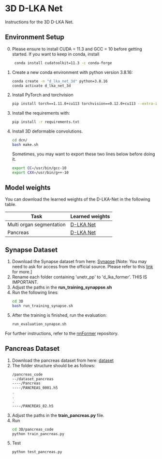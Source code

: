 # 3D D-LKA Net
Instructions for the 3D D-LKA Net.

## Environment Setup
0. Please ensure to install CUDA = 11.3 and GCC = 10 before getting started.
   If you want to keep in conda, 
   install 
   ```bash
    conda install cudatoolkit=11.3 -c conda-forge
    ```
1. Create a new conda environment with python version 3.8.16:
    ```bash
    conda create -n "d_lka_net_3d" python=3.8.16
    conda activate d_lka_net_3d
    ```
2. Install PyTorch and torchvision
    ```bash
    pip install torch==1.11.0+cu113 torchvision==0.12.0+cu113 --extra-index-url https://download.pytorch.org/whl/cu113
    ```
3. Install the requirements with:
    ```bash
    pip install -r requirements.txt
    ```
4. Install 3D deformable convolutions.
    ```bash
    cd dcn/
    bash make.sh
    ```

    Sometimes, you may want to export these two lines below before doing it. 
     ```bash
    export CC=/usr/bin/gcc-10
    export CXX=/usr/bin/g++-10
    ```

## Model weights
You can download the learned weights of the D-LKA-Net in the following table. 

Task | Learned weights
------------ | ----
Multi organ segmentation | [D-LKA Net](https://drive.google.com/drive/folders/1Q_V1uNYR7EKkO0dxO8HucD4HgkOfupdc?usp=sharing)
Pancreas | [D-LKA Net](https://drive.google.com/drive/folders/1mSbs-p5gwA2dUbNKJ-xQ08Z717XFbqJ_?usp=sharing)

## Synapse Dataset

1. Download the Synapse dataset from here: [Synapse](https://mbzuaiac-my.sharepoint.com/personal/abdelrahman_youssief_mbzuai_ac_ae/_layouts/15/onedrive.aspx?id=%2Fpersonal%2Fabdelrahman%5Fyoussief%5Fmbzuai%5Fac%5Fae%2FDocuments%2FUNETR%2B%2B%2FDATASET%5FSynapse%2Ezip&parent=%2Fpersonal%2Fabdelrahman%5Fyoussief%5Fmbzuai%5Fac%5Fae%2FDocuments%2FUNETR%2B%2B&ga=1) [Note: You may need to ask for access from the official source. Please refer to this [link](https://github.com/xmindflow/deformableLKA/issues/22) for more.]
2. Rename each folder containing 'unetr_pp' to 'd_lka_former'. THIS IS IMPORTANT.
3. Adjust the paths in the **run_training_synappse.sh**
4. Run the following lines: 
    ```bash
    cd 3D
    bash run_training_synapse.sh
    ```
5. After the training is finished, run the evaluation:
    ```bash
    run_evaluation_synapse.sh
    ```
For further instructions, refer to the [nnFormer](https://github.com/282857341/nnFormer) repository.

## Pancreas Dataset
1. Download the pancreas dataset from here: [dataset](https://drive.google.com/drive/folders/1kQX8z34kF62ZF_1-DqFpIosB4zDThvPz)
2. The folder structure should be as follows: 
    ```bash
    /pancreas_code
    --/dataset_pancreas
    ----/Pancreas
    ----/PANCREAS_0001.h5
    .
    .
    .
    ----/PANCREAS_82.h5
    ```
3. Adjust the paths in the **train_pancreas.py** file.
4. Run
    ```bash
    cd 3D/pancreas_code
    python train_pancreas.py
    ```
5. Test
    ```bash
    python test_pancreas.py
    ```
